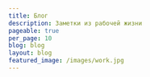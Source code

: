 ```yaml
---
title: Блог
description: Заметки из рабочей жизни
pageable: true
per_page: 10
blog: blog
layout: blog
featured_image: /images/work.jpg
---
```

